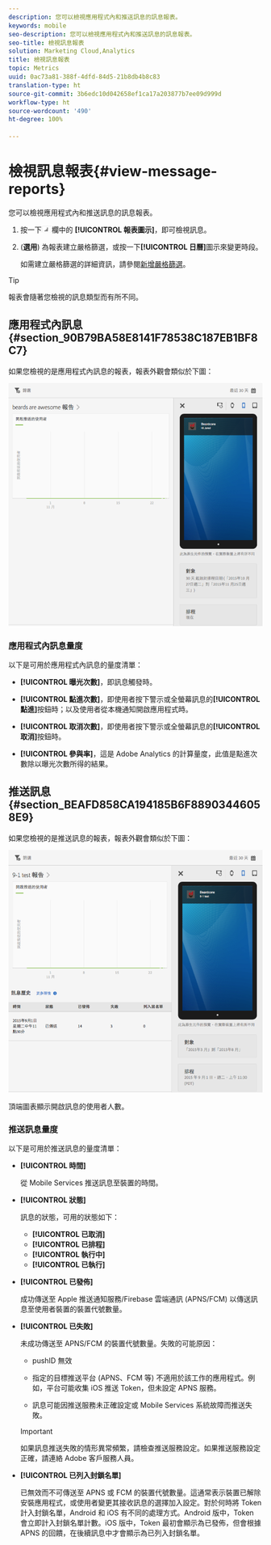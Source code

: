 ```yaml
---
description: 您可以檢視應用程式內和推送訊息的訊息報表。
keywords: mobile
seo-description: 您可以檢視應用程式內和推送訊息的訊息報表。
seo-title: 檢視訊息報表
solution: Marketing Cloud,Analytics
title: 檢視訊息報表
topic: Metrics
uuid: 0ac73a81-388f-4dfd-84d5-21b8db4b8c83
translation-type: ht
source-git-commit: 3b6edc10d042658ef1ca17a203877b7ee09d999d
workflow-type: ht
source-wordcount: '490'
ht-degree: 100%

---
```



# 檢視訊息報表{#view-message-reports}

您可以檢視應用程式內和推送訊息的訊息報表。

1. 按一下![報表](assets/icon_report.png)欄中的 **[!UICONTROL 報表圖示]**，即可檢視訊息。
1. (**選用**) 為報表建立嚴格篩選，或按一下&#x200B;**[!UICONTROL 日曆]**&#x200B;圖示來變更時段。

   如需建立嚴格篩選的詳細資訊，請參閱[新增嚴格篩選](/help/using/usage/reports-customize/t-sticky-filter.md)。

>[!TIP]
>
>報表會隨著您檢視的訊息類型而有所不同。

## 應用程式內訊息 {#section_90B79BA58E8141F78538C187EB1BF8C7}

如果您檢視的是應用程式內訊息的報表，報表外觀會類似於下圖：

![報表訊息](assets/report_message.png)

### 應用程式內訊息量度

以下是可用於應用程式內訊息的量度清單：

* **[!UICONTROL 曝光次數]**，即訊息觸發時。

* **[!UICONTROL 點進次數]**，即使用者按下警示或全螢幕訊息的&#x200B;**[!UICONTROL 點進]**&#x200B;按鈕時；以及使用者從本機通知開啟應用程式時。

* **[!UICONTROL 取消次數]**，即使用者按下警示或全螢幕訊息的&#x200B;**[!UICONTROL 取消]**&#x200B;按鈕時。

* **[!UICONTROL 參與率]**，這是 Adobe Analytics 的計算量度，此值是點進次數除以曝光次數所得的結果。

## 推送訊息 {#section_BEAFD858CA194185B6F88903446058E9}

如果您檢視的是推送訊息的報表，報表外觀會類似於下圖：

![推送訊息](assets/report_message_push.png)

頂端圖表顯示開啟訊息的使用者人數。

### 推送訊息量度

以下是可用於推送訊息的量度清單：

* **[!UICONTROL 時間]**

   從 Mobile Services 推送訊息至裝置的時間。

* **[!UICONTROL 狀態]**

   訊息的狀態，可用的狀態如下：

   * **[!UICONTROL 已取消]**
   * **[!UICONTROL 已排程]**
   * **[!UICONTROL 執行中]**
   * **[!UICONTROL 已執行]**

* **[!UICONTROL 已發佈]**

   成功傳送至 Apple 推送通知服務/Firebase 雲端通訊 (APNS/FCM) 以傳送訊息至使用者裝置的裝置代號數量。

* **[!UICONTROL 已失敗]**

   未成功傳送至 APNS/FCM 的裝置代號數量。失敗的可能原因：

   * pushID 無效

   * 指定的目標推送平台 (APNS、FCM 等) 不適用於該工作的應用程式。例如，平台可能收集 iOS 推送 Token，但未設定 APNS 服務。

   * 訊息可能因推送服務未正確設定或 Mobile Services 系統故障而推送失敗。
   >[!IMPORTANT]
   >
   >如果訊息推送失敗的情形異常頻繁，請檢查推送服務設定。如果推送服務設定正確，請連絡 Adobe 客戶服務人員。

* **[!UICONTROL 已列入封鎖名單]**

   已無效而不可傳送至 APNS 或 FCM 的裝置代號數量。這通常表示裝置已解除安裝應用程式，或使用者變更其接收訊息的選擇加入設定。對於何時將 Token 計入封鎖名單，Android 和 iOS 有不同的處理方式。Android 版中，Token 會立即計入封鎖名單計數。iOS 版中，Token 最初會顯示為已發佈，但會根據 APNS 的回饋，在後續訊息中才會顯示為已列入封鎖名單。
